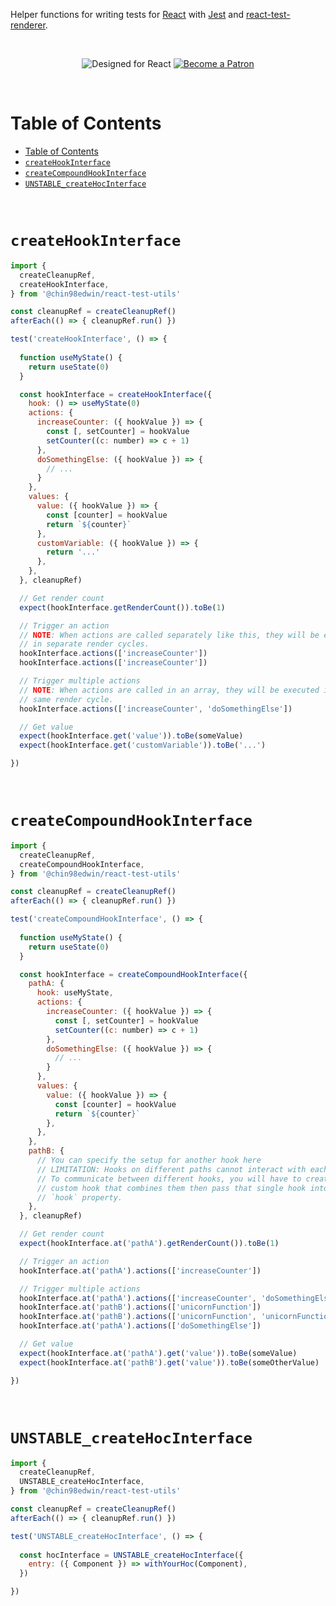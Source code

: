 Helper functions for writing tests for [React](https://reactjs.org) with [Jest](https://reactjs.org) and [react-test-renderer](https://www.npmjs.com/package/react-test-renderer).

<br/>

<div align="center">

![Designed for React](https://img.shields.io/static/v1?label&logo=react&logoColor=61DBFB&message=Designed%20for%20React&color=4a4a4a)
[![Become a Patron](https://img.shields.io/static/v1?label&logo=patreon&logoColor=ffffff&message=Become%20a%20Patron&color=ff424d)](https://www.patreon.com/bePatron?u=27931751)

</div>

<br/>

# Table of Contents
- [Table of Contents](#table-of-contents)
- [`createHookInterface`](#createhookinterface)
- [`createCompoundHookInterface`](#createcompoundhookinterface)
- [`UNSTABLE_createHocInterface`](#unstable_createhocinterface)

<br/>

# `createHookInterface`

```js
import { 
  createCleanupRef,
  createHookInterface,
} from '@chin98edwin/react-test-utils'

const cleanupRef = createCleanupRef()
afterEach(() => { cleanupRef.run() })

test('createHookInterface', () => {
  
  function useMyState() {
    return useState(0)
  }

  const hookInterface = createHookInterface({
    hook: () => useMyState(0)
    actions: {
      increaseCounter: ({ hookValue }) => {
        const [, setCounter] = hookValue
        setCounter((c: number) => c + 1)
      },
      doSomethingElse: ({ hookValue }) => {
        // ...
      }
    },
    values: {
      value: ({ hookValue }) => {
        const [counter] = hookValue
        return `${counter}`
      },
      customVariable: ({ hookValue }) => {
        return '...'
      },
    },
  }, cleanupRef)

  // Get render count
  expect(hookInterface.getRenderCount()).toBe(1)

  // Trigger an action
  // NOTE: When actions are called separately like this, they will be executed
  // in separate render cycles.
  hookInterface.actions(['increaseCounter'])
  hookInterface.actions(['increaseCounter'])

  // Trigger multiple actions
  // NOTE: When actions are called in an array, they will be executed in the
  // same render cycle.
  hookInterface.actions(['increaseCounter', 'doSomethingElse'])

  // Get value
  expect(hookInterface.get('value')).toBe(someValue)
  expect(hookInterface.get('customVariable')).toBe('...')

})

```

<br/>

# `createCompoundHookInterface`

```js
import { 
  createCleanupRef,
  createCompoundHookInterface,
} from '@chin98edwin/react-test-utils'

const cleanupRef = createCleanupRef()
afterEach(() => { cleanupRef.run() })

test('createCompoundHookInterface', () => {
  
  function useMyState() {
    return useState(0)
  }

  const hookInterface = createCompoundHookInterface({
    pathA: {
      hook: useMyState,
      actions: {
        increaseCounter: ({ hookValue }) => {
          const [, setCounter] = hookValue
          setCounter((c: number) => c + 1)
        },
        doSomethingElse: ({ hookValue }) => {
          // ...
        }
      },
      values: {
        value: ({ hookValue }) => {
          const [counter] = hookValue
          return `${counter}`
        },
      },
    },
    pathB: {
      // You can specify the setup for another hook here
      // LIMITATION: Hooks on different paths cannot interact with each other.
      // To communicate between different hooks, you will have to create a
      // custom hook that combines them then pass that single hook into the
      // `hook` property.
    },
  }, cleanupRef)

  // Get render count
  expect(hookInterface.at('pathA').getRenderCount()).toBe(1)

  // Trigger an action
  hookInterface.at('pathA').actions(['increaseCounter'])

  // Trigger multiple actions
  hookInterface.at('pathA').actions(['increaseCounter', 'doSomethingElse'])
  hookInterface.at('pathB').actions(['unicornFunction'])
  hookInterface.at('pathB').actions(['unicornFunction', 'unicornFunction'])
  hookInterface.at('pathA').actions(['doSomethingElse'])

  // Get value
  expect(hookInterface.at('pathA').get('value')).toBe(someValue)
  expect(hookInterface.at('pathB').get('value')).toBe(someOtherValue)

})

```

<br/>

# `UNSTABLE_createHocInterface`

```js
import { 
  createCleanupRef,
  UNSTABLE_createHocInterface,
} from '@chin98edwin/react-test-utils'

const cleanupRef = createCleanupRef()
afterEach(() => { cleanupRef.run() })

test('UNSTABLE_createHocInterface', () => {
  
  const hocInterface = UNSTABLE_createHocInterface({
    entry: ({ Component }) => withYourHoc(Component),
  })

})

```

<br/>
